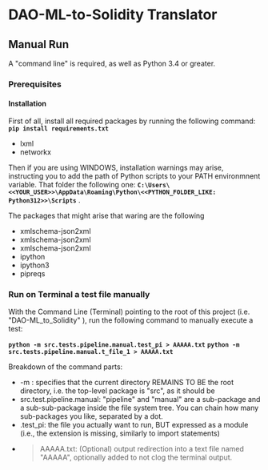 # DAO-ML-to-Solidity Translator

## Manual Run

A "command line" is required, as well as Python 3.4 or greater.

### Prerequisites

#### Installation

First of all, install all required packages by running the following command:
**`pip install requirements.txt`**

- lxml
- networkx

Then if you are using WINDOWS, installation warnings may arise, instructing you to add the path of Python scripts to your PATH environmnent variable. That folder the following one:
**`C:\Users\<<YOUR_USER>>\AppData\Roaming\Python\<<PYTHON_FOLDER_LIKE: Python312>>\Scripts`** .

The packages that might arise that waring are the following
- xmlschema-json2xml
- xmlschema-json2xml
- xmlschema-json2xml
- ipython
- ipython3
- pipreqs


### Run on Terminal a test file manually

With the Command Line (Terminal) pointing to the root of this project (i.e. "DAO-ML_to_Solidity" ),
run the following command to manually execute a test:

**`python -m src.tests.pipeline.manual.test_pi > AAAAA.txt`**
**`python -m src.tests.pipeline.manual.t_file_1 > AAAAA.txt`**

Breakdown of the command parts:
- -m : specifies that the current directory REMAINS TO BE the root directory, i.e. the top-level package is "src", as it should be
- src.test.pipeline.manual: "pipeline" and "manual" are a sub-package and a sub-sub-package inside the file system tree. You can chain how many sub-packages you like, separated by a dot.
- .test_pi: the file you actually want to run, BUT expressed as a module (i.e., the extension is missing, similarly to import statements)
- > AAAAA.txt: (Optional) output redirection into a text file named "AAAAA", optionally added to not clog the terminal output.
